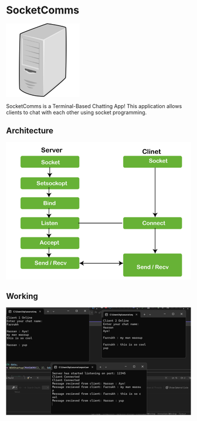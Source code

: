 # SocketComms

<img src="logo.png" alt="logo" width="200"/>

SocketComms is a Terminal-Based Chatting App! This application allows clients to chat with each other using socket programming.


## Architecture

![Chatting App Logo](./architecture.png)


## Working

![Working](./working.png)


